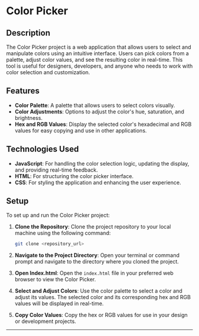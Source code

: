 # Color Picker

## Description

The Color Picker project is a web application that allows users to select and manipulate colors using an intuitive interface. Users can pick colors from a palette, adjust color values, and see the resulting color in real-time. This tool is useful for designers, developers, and anyone who needs to work with color selection and customization.

## Features

- **Color Palette**: A palette that allows users to select colors visually.
- **Color Adjustments**: Options to adjust the color's hue, saturation, and brightness.
- **Hex and RGB Values**: Display the selected color's hexadecimal and RGB values for easy copying and use in other applications.

## Technologies Used

- **JavaScript**: For handling the color selection logic, updating the display, and providing real-time feedback.
- **HTML**: For structuring the color picker interface.
- **CSS**: For styling the application and enhancing the user experience.

## Setup

To set up and run the Color Picker project:

1. **Clone the Repository**: Clone the project repository to your local machine using the following command:

   ```bash
   git clone <repository_url>
   ```

2. **Navigate to the Project Directory**: Open your terminal or command prompt and navigate to the directory where you cloned the project.

3. **Open Index.html**: Open the `index.html` file in your preferred web browser to view the Color Picker.

4. **Select and Adjust Colors**: Use the color palette to select a color and adjust its values. The selected color and its corresponding hex and RGB values will be displayed in real-time.

5. **Copy Color Values**: Copy the hex or RGB values for use in your design or development projects.

---